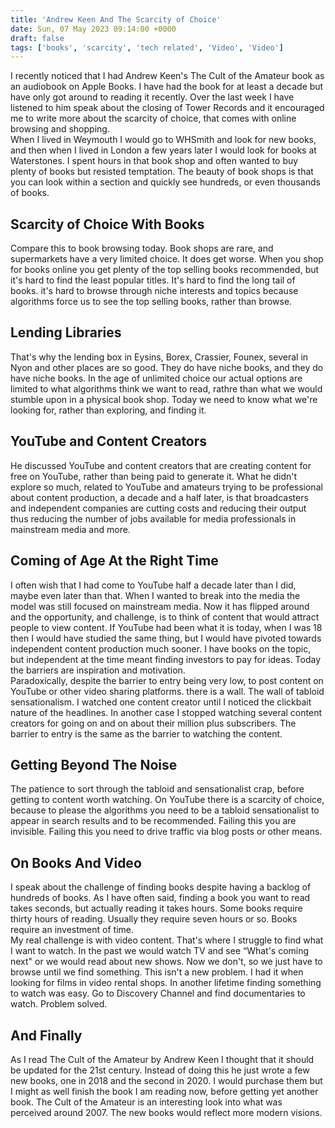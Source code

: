 ```yaml
---
title: 'Andrew Keen And The Scarcity of Choice'
date: Sun, 07 May 2023 09:14:00 +0000
draft: false
tags: ['books', 'scarcity', 'tech related', 'Video', 'Video']
---
```


I recently noticed that I had Andrew Keen's The Cult of the Amateur book as an audiobook on Apple Books. I have had the book for at least a decade but have only got around to reading it recently. Over the last week I have listened to him speak about the closing of Tower Records and it encouraged me to write more about the scarcity of choice, that comes with online browsing and shopping.  
When I lived in Weymouth I would go to WHSmith and look for new books, and then when I lived in London a few years later I would look for books at Waterstones. I spent hours in that book shop and often wanted to buy plenty of books but resisted temptation. The beauty of book shops is that you can look within a section and quickly see hundreds, or even thousands of books.

Scarcity of Choice With Books
-----------------------------

Compare this to book browsing today. Book shops are rare, and supermarkets have a very limited choice. It does get worse. When you shop for books online you get plenty of the top selling books recommended, but it's hard to find the least popular titles. It's hard to find the long tail of books. it's hard to browse through niche interests and topics because algorithms force us to see the top selling books, rather than browse.

Lending Libraries
-----------------

That's why the lending box in Eysins, Borex, Crassier, Founex, several in Nyon and other places are so good. They do have niche books, and they do have niche books. In the age of unlimited choice our actual options are limited to what algorithms think we want to read, rathre than what we would stumble upon in a physical book shop. Today we need to know what we're looking for, rather than exploring, and finding it.

YouTube and Content Creators
----------------------------

He discussed YouTube and content creators that are creating content for free on YouTube, rather than being paid to generate it. What he didn't explore so much, related to YouTube and amateurs trying to be professional about content production, a decade and a half later, is that broadcasters and independent companies are cutting costs and reducing their output thus reducing the number of jobs available for media professionals in mainstream media and more.

Coming of Age At the Right Time
-------------------------------

I often wish that I had come to YouTube half a decade later than I did, maybe even later than that. When I wanted to break into the media the model was still focused on mainstream media. Now it has flipped around and the opportunity, and challenge, is to think of content that would attract people to view content. If YouTube had been what it is today, when I was 18 then I would have studied the same thing, but I would have pivoted towards independent content production much sooner. I have books on the topic, but independent at the time meant finding investors to pay for ideas. Today the barriers are inspiration and motivation.  
Paradoxically, despite the barrier to entry being very low, to post content on YouTube or other video sharing platforms. there is a wall. The wall of tabloid sensationalism. I watched one content creator until I noticed the clickbait nature of the headlines. In another case I stopped watching several content creators for going on and on about their million plus subscribers. The barrier to entry is the same as the barrier to watching the content.

Getting Beyond The Noise
------------------------

The patience to sort through the tabloid and sensationalist crap, before getting to content worth watching. On YouTube there is a scarcity of choice, because to please the algorithms you need to be a tabloid sensationalist to appear in search results and to be recommended. Failing this you are invisible. Failing this you need to drive traffic via blog posts or other means.

On Books And Video
------------------

I speak about the challenge of finding books despite having a backlog of hundreds of books. As I have often said, finding a book you want to read takes seconds, but actually reading it takes hours. Some books require thirty hours of reading. Usually they require seven hours or so. Books require an investment of time.  
My real challenge is with video content. That's where I struggle to find what I want to watch. In the past we would watch TV and see “What's coming next" or we would read about new shows. Now we don't, so we just have to browse until we find something. This isn't a new problem. I had it when looking for films in video rental shops. In another lifetime finding something to watch was easy. Go to Discovery Channel and find documentaries to watch. Problem solved.

And Finally
-----------

As I read The Cult of the Amateur by Andrew Keen I thought that it should be updated for the 21st century. Instead of doing this he just wrote a few new books, one in 2018 and the second in 2020. I would purchase them but I might as well finish the book I am reading now, before getting yet another book. The Cult of the Amateur is an interesting look into what was perceived around 2007. The new books would reflect more modern visions.